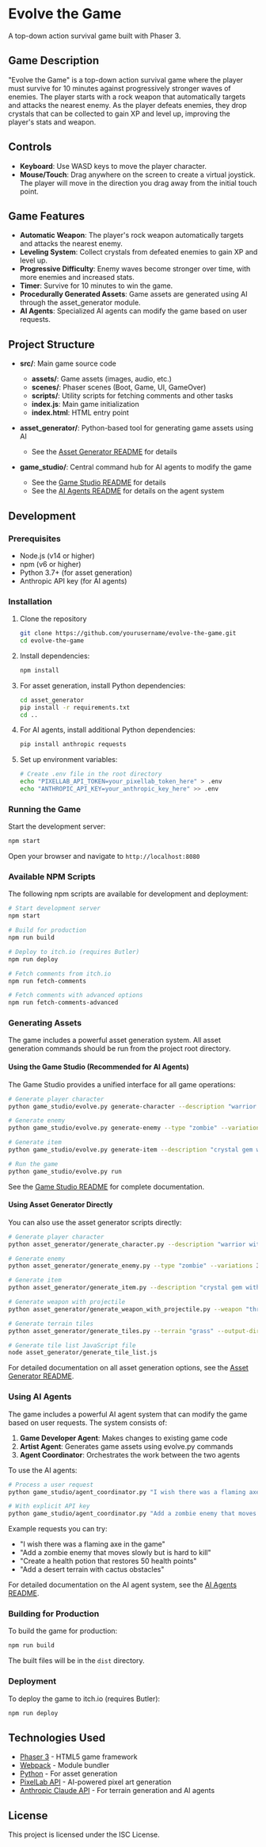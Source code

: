 # Evolve the Game

A top-down action survival game built with Phaser 3.

## Game Description

"Evolve the Game" is a top-down action survival game where the player must survive for 10 minutes against progressively stronger waves of enemies. The player starts with a rock weapon that automatically targets and attacks the nearest enemy. As the player defeats enemies, they drop crystals that can be collected to gain XP and level up, improving the player's stats and weapon.

## Controls

- **Keyboard**: Use WASD keys to move the player character.
- **Mouse/Touch**: Drag anywhere on the screen to create a virtual joystick. The player will move in the direction you drag away from the initial touch point.

## Game Features

- **Automatic Weapon**: The player's rock weapon automatically targets and attacks the nearest enemy.
- **Leveling System**: Collect crystals from defeated enemies to gain XP and level up.
- **Progressive Difficulty**: Enemy waves become stronger over time, with more enemies and increased stats.
- **Timer**: Survive for 10 minutes to win the game.
- **Procedurally Generated Assets**: Game assets are generated using AI through the asset_generator module.
- **AI Agents**: Specialized AI agents can modify the game based on user requests.

## Project Structure

- **src/**: Main game source code
  - **assets/**: Game assets (images, audio, etc.)
  - **scenes/**: Phaser scenes (Boot, Game, UI, GameOver)
  - **scripts/**: Utility scripts for fetching comments and other tasks
  - **index.js**: Main game initialization
  - **index.html**: HTML entry point

- **asset_generator/**: Python-based tool for generating game assets using AI
  - See the [Asset Generator README](asset_generator/README.md) for details

- **game_studio/**: Central command hub for AI agents to modify the game
  - See the [Game Studio README](game_studio/README.md) for details
  - See the [AI Agents README](game_studio/README_AGENTS.md) for details on the agent system

## Development

### Prerequisites

- Node.js (v14 or higher)
- npm (v6 or higher)
- Python 3.7+ (for asset generation)
- Anthropic API key (for AI agents)

### Installation

1. Clone the repository
   ```bash
   git clone https://github.com/yourusername/evolve-the-game.git
   cd evolve-the-game
   ```

2. Install dependencies:
   ```bash
   npm install
   ```

3. For asset generation, install Python dependencies:
   ```bash
   cd asset_generator
   pip install -r requirements.txt
   cd ..
   ```

4. For AI agents, install additional Python dependencies:
   ```bash
   pip install anthropic requests
   ```

5. Set up environment variables:
   ```bash
   # Create .env file in the root directory
   echo "PIXELLAB_API_TOKEN=your_pixellab_token_here" > .env
   echo "ANTHROPIC_API_KEY=your_anthropic_key_here" >> .env
   ```

### Running the Game

Start the development server:
```bash
npm start
```

Open your browser and navigate to `http://localhost:8080`

### Available NPM Scripts

The following npm scripts are available for development and deployment:

```bash
# Start development server
npm start

# Build for production
npm run build

# Deploy to itch.io (requires Butler)
npm run deploy

# Fetch comments from itch.io
npm run fetch-comments

# Fetch comments with advanced options
npm run fetch-comments-advanced
```

### Generating Assets

The game includes a powerful asset generation system. All asset generation commands should be run from the project root directory.

#### Using the Game Studio (Recommended for AI Agents)

The Game Studio provides a unified interface for all game operations:

```bash
# Generate player character
python game_studio/evolve.py generate-character --description "warrior with sword and shield"

# Generate enemy
python game_studio/evolve.py generate-enemy --type "zombie" --variations 3

# Generate item
python game_studio/evolve.py generate-item --description "crystal gem with magical glow" --name "crystal"

# Run the game
python game_studio/evolve.py run
```

See the [Game Studio README](game_studio/README.md) for complete documentation.

#### Using Asset Generator Directly

You can also use the asset generator scripts directly:

```bash
# Generate player character
python asset_generator/generate_character.py --description "warrior with sword and shield"

# Generate enemy
python asset_generator/generate_enemy.py --type "zombie" --variations 3

# Generate item
python asset_generator/generate_item.py --description "crystal gem with magical glow" --name "crystal"

# Generate weapon with projectile
python asset_generator/generate_weapon_with_projectile.py --weapon "throwing axe" --projectile "axe" --weapon-name "axe"

# Generate terrain tiles
python asset_generator/generate_tiles.py --terrain "grass" --output-dir "src/assets/images/tiles"

# Generate tile list JavaScript file
node asset_generator/generate_tile_list.js
```

For detailed documentation on all asset generation options, see the [Asset Generator README](asset_generator/README.md).

### Using AI Agents

The game includes a powerful AI agent system that can modify the game based on user requests. The system consists of:

1. **Game Developer Agent**: Makes changes to existing game code
2. **Artist Agent**: Generates game assets using evolve.py commands
3. **Agent Coordinator**: Orchestrates the work between the two agents

To use the AI agents:

```bash
# Process a user request
python game_studio/agent_coordinator.py "I wish there was a flaming axe in the game"

# With explicit API key
python game_studio/agent_coordinator.py "Add a zombie enemy that moves slowly but is hard to kill" --api-key your_api_key_here
```

Example requests you can try:
- "I wish there was a flaming axe in the game"
- "Add a zombie enemy that moves slowly but is hard to kill"
- "Create a health potion that restores 50 health points"
- "Add a desert terrain with cactus obstacles"

For detailed documentation on the AI agent system, see the [AI Agents README](game_studio/README_AGENTS.md).

### Building for Production

To build the game for production:

```bash
npm run build
```

The built files will be in the `dist` directory.

### Deployment

To deploy the game to itch.io (requires Butler):

```bash
npm run deploy
```

## Technologies Used

- [Phaser 3](https://phaser.io/phaser3) - HTML5 game framework
- [Webpack](https://webpack.js.org/) - Module bundler
- [Python](https://www.python.org/) - For asset generation
- [PixelLab API](https://pixellab.ai/) - AI-powered pixel art generation
- [Anthropic Claude API](https://www.anthropic.com/) - For terrain generation and AI agents

## License

This project is licensed under the ISC License. 